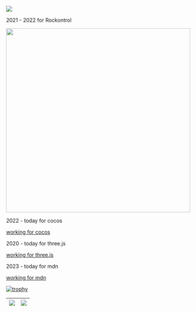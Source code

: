 ![](https://komarev.com/ghpvc/?username=moshuying&color=green)

2021 - 2022 for Rockontrol 

 <img align="center" width="500" src="https://github.com/moshuying/moshuying/assets/37231523/6b01b2c3-2bf1-4720-a4dd-a1ef9bf32911" />

2022 - today for cocos

[working for cocos](https://github.com/cocos/cocos-engine/pulls?q=is%3Apr+author%3Amoshuying+)

2020 - today for three.js

[working for three.js](https://github.com/mrdoob/three.js/pulls?q=is%3Apr+author%3Amoshuying+) 

2023 - today for mdn

[working for mdn](https://github.com/pulls?q=is%3Apr+author%3Amoshuying+archived%3Afalse+is%3Amerged+owner%3Amdn+)

[![trophy](https://github-profile-trophy.vercel.app/?username=moshuying&column=8)](https://github.com/moshuying)

| <img align="center" src="https://github-readme-stats.vercel.app/api?username=moshuying&show_icons=true&hide_border=true" /> | <img align="center" src="https://github-readme-streak-stats.herokuapp.com?user=moshuying&hide_border=true&date_format=M%20j%5B%2C%20Y%5D&ring=7EDDCF&fire=7EDDCF" /> |
| ------------------------------------------------------------ | ------------------------------------------------------------ |

